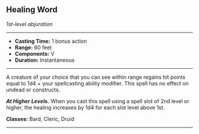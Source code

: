 ﻿## Healing Word
*1st-level abjuration*
___
- **Casting Time:** 1 bonus action
- **Range:** 60 feet
- **Components:** V
- **Duration:** Instantaneous

---
A creature of your choice that you can see within range regains hit points equal to 1d4 + your spellcasting ability modifier. This spell has no effect on undead or constructs.

***At Higher Levels.*** When you cast this spell using a spell slot of 2nd level or higher, the healing increases by 1d4 for each slot level above 1st.

**Classes:** Bard, Cleric, Druid


---
